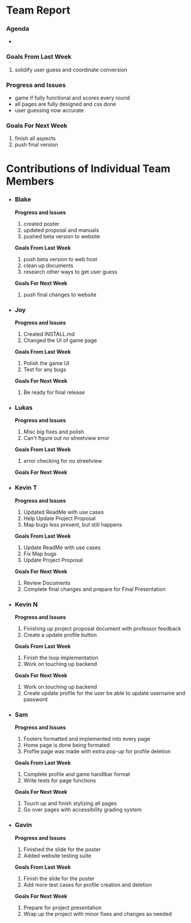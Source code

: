 # Team Report
### Agenda
- 

### Goals From Last Week
1. solidify user guess and coordinate conversion
   
### Progress and Issues
- game if fully functional and scores every round
- all pages are fully designed and css done
- user guessing now accurate

### Goals For Next Week
1. finish all aspects
2. push final version

# Contributions of Individual Team Members

- ### Blake
  **Progress and Issues**
  1) created poster
  2) updated proposal and manuals
  3) pushed beta version to website
  
  **Goals From Last Week**
  1) push beta version to web host
  2) clean up documents
  3) research other ways to get user guess
     
  **Goals For Next Week**
  1) push final changes to website


- ### Joy
  **Progress and Issues**
  1) Created INSTALL.md
  2) Changed the UI of game page 
  
  **Goals From Last Week**
  1) Polish the game UI
  2) Test for any bugs 
     
  **Goals For Next Week**
  1) Be ready for final release

- ### Lukas
  **Progress and Issues**
  1) Misc big fixes and polish
  2) Can't figure out no streetview error
  
  **Goals From Last Week**
  1) error checking for no streetview
   
  **Goals For Next Week**


- ### Kevin T
  **Progress and Issues**
  1) Updated ReadMe with use cases
  2) Help Update Project Proposal
  3) Map bugs less present, but still happens

  **Goals From Last Week**
  1) Update ReadMe with use cases 
  2) Fix Map bugs
  3) Update Project Proposal

  **Goals For Next Week**
  1) Review Documents
  2) Complete final changes and prepare for Final Presentation


- ### Kevin N
  **Progress and Issues**
  1) Finishing up project proposal document with professor feedback
  2) Create a update profile button
  
  **Goals From Last Week**
  1) Finish the loop implementation
  2) Work on touching up backend
  
  **Goals For Next Week**
  1) Work on touching up backend
  2) Create update profile for the user be able to update username and password

- ### Sam
  **Progress and Issues**
  1) Footers formatted and implemented into every page
  2) Home page is done being formated
  3) Profile page was made with extra pop-up for profile deletion
  
  **Goals From Last Week**
  1) Complete profile and game handlbar format
  2) Write tests for page functions
     
  **Goals For Next Week**
  1) Touch up and finish stylizing all pages
  2) Go over pages with accessibility grading system

- ### Gavin
  **Progress and Issues**
  1) Finished the slide for the poster
  2) Added website testing suite 
  
  **Goals From Last Week**
  1) Finish the slide for the poster
  2) Add more test cases for profile creation and deletion
     
  **Goals For Next Week**
  1) Prepare for project presentation 
  2) Wrap up the project with minor fixes and changes as needed



